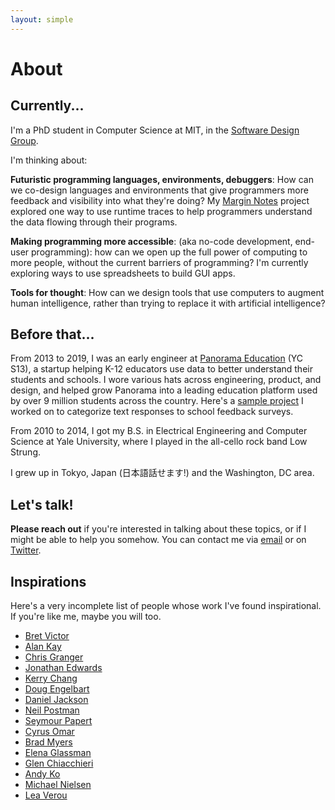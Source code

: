 ```yaml
---
layout: simple
---
```


# About

## Currently...

I'm a PhD student in Computer Science at MIT, in the [Software Design Group](https://sdg.csail.mit.edu/).

I'm thinking about:

**Futuristic programming languages, environments, debuggers**: How can we co-design languages and environments that give programmers more feedback and visibility into what they're doing? My [Margin Notes](/margin-notes) project explored one way to use runtime traces to help programmers understand the data flowing through their programs.

**Making programming more accessible**: (aka no-code development, end-user programming): how can we open up the full power of computing to more people, without the current barriers of programming? I'm currently exploring ways to use spreadsheets to build GUI apps.

**Tools for thought**: How can we design tools that use computers to augment human intelligence, rather than trying to replace it with artificial intelligence?

## Before that...

From 2013 to 2019, I was an early engineer at [Panorama Education](http://www.panoramaed.com) (YC S13), a startup helping K-12 educators use data to better understand their students and schools. I wore various hats across engineering, product, and design, and helped grow Panorama into a leading education platform used by over 9 million students across the country. Here's a [sample project](/projects/free-response-analytics.html) I worked on to categorize text responses to school feedback surveys.

From 2010 to 2014, I got my B.S. in Electrical Engineering and Computer Science at Yale University, where I played in the all-cello rock band Low Strung.

I grew up in Tokyo, Japan (日本語話せます!) and the Washington, DC area. 

## Let's talk!

**Please reach out** if you're interested in talking about these topics, or if I might be able to help you somehow. You can contact me via [email](mailto:gklitt@gmail.com) or on [Twitter](http://www.twitter.com/geoffreylitt).

## Inspirations

Here's a very incomplete list of people whose work I've found inspirational. If you're like me, maybe you will too.

* [Bret Victor](http://worrydream.com/LearnableProgramming/)
* [Alan Kay](https://www.youtube.com/watch?v=oKg1hTOQXoY&feature=youtu.be)
* [Chris Granger](http://www.chris-granger.com/2014/03/27/toward-a-better-programming/)
* [Jonathan Edwards](https://alarmingdevelopment.org/?p=1145)
* [Kerry Chang](https://www.cs.cmu.edu/~shihpinc/gneiss.html)
* [Doug Engelbart](http://www.dougengelbart.org/content/view/209/448/)
* [Daniel Jackson](http://people.csail.mit.edu/dnj/)
* [Neil Postman](https://en.wikipedia.org/wiki/Amusing_Ourselves_to_Death)
* [Seymour Papert](https://en.wikipedia.org/wiki/Mindstorms_(book))
* [Cyrus Omar](https://hazel.org/)
* [Brad Myers](http://www.cs.cmu.edu/~bam/)
* [Elena Glassman](https://eglassman.github.io/examplore/)
* [Glen Chiacchieri](http://glench.com/LegibleMathematics/)
* [Andy Ko](https://www.cs.cmu.edu/~NatProg/whyline-java.html)
* [Michael Nielsen](https://distill.pub/2017/aia/)
* [Lea Verou](https://mavo.io/)
